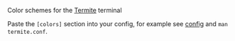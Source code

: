  Color schemes for the [Termite](https://github.com/thestinger/termite) terminal

 Paste the `[colors]` section into your config, for example see [config](https://github.com/thestinger/termite/blob/master/config) and `man termite.conf`.


